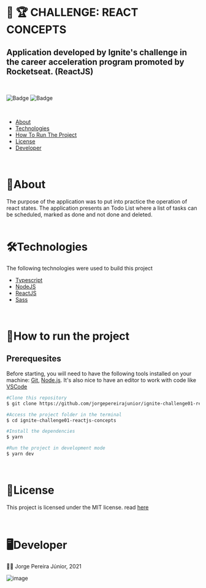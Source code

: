 # 🥇 🏆 CHALLENGE: REACT CONCEPTS

## Application developed by Ignite's challenge in the career acceleration program promoted by Rocketseat. (ReactJS)

</br>

![Badge](https://img.shields.io/static/v1?label=License&message=MIT&color=important&style=flat&)
![Badge](https://img.shields.io/static/v1?label=Status&message=Completed&color=&style=flat&)

</br>

   * [About](#📝about )
   * [Technologies](#🛠️technologies)
   * [How To Run The Project](#🎲how-to-run-the-project)
   * [License](#📝license)
   * [Developer](#🖥️developer)

</br>

# 📝About
The purpose of the application was to put into practice the operation of react states.
The application presents an Todo List where a list of tasks can be scheduled, marked as done and not done and deleted.
</br>
</br>

# 🛠️Technologies
The following technologies were used to build this project

* [Typescript](https://www.typescriptlang.org/)
* [NodeJS](https://nodejs.org/en/)
* [ReactJS](https://pt-br.reactjs.org/)
* [Sass](https://sass-lang.com/)

</br>

# 🎲How to run the project

## Prerequesites
Before starting, you will need to have the following tools installed on your machine: [Git](https://git-scm.com/), [Node.js](https://nodejs.org/en/). It's also nice to have an editor to work with code like [VSCode](https://code.visualstudio.com/)


```sh
#Clone this repository
$ git clone https://github.com/jorgepereirajunior/ignite-challenge01-reactjs-concepts.git

#Access the project folder in the terminal
$ cd ignite-challenge01-reactjs-concepts

#Install the dependencies
$ yarn

#Run the project in development mode
$ yarn dev
```

</br>

# 📝License
This project is licensed under the MIT license. read [here](https://github.com/jorgepereirajunior/ignite-challenge01-reactjs-concepts/blob/d73d5b3fb2abeca36cebcfd865c591840bbe69b3/LICENSE)

</br>

# 🖥️Developer
👨‍🚀 Jorge Pereira Júnior, 2021

![image](https://img.shields.io/badge/-jorgejunior.jpj2016%40gmail.com-red?style=flat&logo=gmail&logoColor=white)
